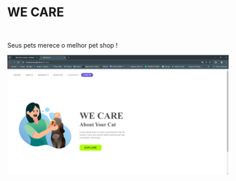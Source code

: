 <h1>WE CARE</h1>
<br>
<p>Seus pets merece o melhor pet shop !</p>
<div>
    <img src="./pagina-We-care.png" alt="Foto-página-We-Care">
</div>
